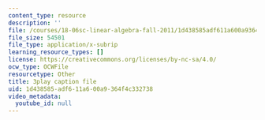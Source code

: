 ```yaml
---
content_type: resource
description: ''
file: /courses/18-06sc-linear-algebra-fall-2011/1d438585adf611a600a9364f4c332738_osh80YCg_GM.srt
file_size: 54501
file_type: application/x-subrip
learning_resource_types: []
license: https://creativecommons.org/licenses/by-nc-sa/4.0/
ocw_type: OCWFile
resourcetype: Other
title: 3play caption file
uid: 1d438585-adf6-11a6-00a9-364f4c332738
video_metadata:
  youtube_id: null
---
```

